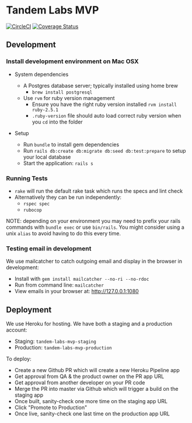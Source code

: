 # Tandem Labs MVP

[![CircleCI](https://circleci.com/gh/tandem-labs/mvp.svg?style=svg&circle-token=dc52b6c195bfce39c2e2e038218bafc99ce4b694)](https://circleci.com/gh/tandem-labs/mvp) [![Coverage Status](https://coveralls.io/repos/github/tandem-labs/mvp/badge.svg?branch=master&t=xQse3d)](https://coveralls.io/github/tandem-labs/mvp?branch=master)

## Development

### Install development environment on Mac OSX

* System dependencies

  * A Postgres database server; typically installed using home brew
    * `brew install postgresql`
  * Use `rvm` for ruby version management
    * Ensure you have the right ruby version installed `rvm install ruby-2.5.1`
    * `.ruby-version` file should auto load correct ruby version when you `cd` into the folder

* Setup
  * Run `bundle` to install gem dependencies
  * Run `rails db:create db:migrate db:seed db:test:prepare` to setup your local database
  * Start the application: `rails s`

### Running Tests

* `rake` will run the default rake task which runs the specs and lint check
* Alternatively they can be run independently:
  * `rspec spec`
  * `rubocop`

NOTE: depending on your environment you may need to prefix your rails commands with `bundle exec` or use `bin/rails`. You might consider using a unix `alias` to avoid having to do this every time.

### Testing email in development

We use mailcatcher to catch outgoing email and display in the browser in development:

* Install with `gem install mailcatcher --no-ri --no-rdoc`
* Run from command line: `mailcatcher`
* View emails in your browser at: http://127.0.0.1:1080

## Deployment

We use Heroku for hosting. We have both a staging and a production account:

* Staging: `tandem-labs-mvp-staging`
* Production: `tandem-labs-mvp-production`

To deploy:

* Create a new Github PR which will create a new Heroku Pipeline app
* Get approval from QA & the product owner on the PR app URL
* Get approval from another developer on your PR code
* Merge the PR into master via Github which will trigger a build on the staging app
* Once built, sanity-check one more time on the staging app URL
* Click "Promote to Production"
* Once live, sanity-check one last time on the production app URL
